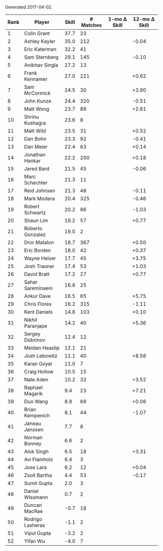 Generated 2017-04-02.

| Rank | Player            | Skill | # Matches | 1-mo Δ Skill | 12-mo Δ Skill |
|------|-------------------|-------|-----------|--------------|---------------|
|    1 | Colin Grant       |  37.7 |        23 |              |               |
|    2 | Ashley Kayler     |  35.0 |       212 |              |         -0.04 |
|    3 | Eric Katerman     |  32.2 |        41 |              |               |
|    4 | Sam Sternberg     |  29.1 |       145 |              |         -0.10 |
|    5 | Anibhav Singla    |  27.2 |        13 |              |               |
|    6 | Frank Kennamer    |  27.0 |       221 |              |         +0.62 |
|    7 | Sam McCormick     |  24.5 |        30 |              |         +3.90 |
|    8 | John Kunze        |  24.4 |       320 |              |         -0.51 |
|    9 | Matt Wong         |  23.7 |        89 |              |         +2.61 |
|   10 | Shrinu Kushagra   |  23.6 |         8 |              |               |
|   11 | Matt Wild         |  23.5 |        31 |              |         +0.52 |
|   12 | Dan Bohn          |  23.3 |        92 |              |         -0.41 |
|   13 | Dan Meier         |  22.4 |        63 |              |         +0.14 |
|   14 | Jonathan Hankar   |  22.2 |       200 |              |         +0.18 |
|   15 | Jared Bard        |  21.5 |        45 |              |         -0.06 |
|   16 | Marc Schechter    |  21.3 |        11 |              |               |
|   17 | Reid Johnsen      |  21.3 |        48 |              |         -0.11 |
|   18 | Mark Modera       |  20.4 |       325 |              |         -0.46 |
|   19 | Robert Schwartz   |  20.2 |        86 |              |         -1.03 |
|   20 | Shaun Lim         |  19.2 |        57 |              |         +0.77 |
|   21 | Roberto Gonzalez  |  19.0 |         2 |              |               |
|   22 | Dror Matalon      |  18.7 |       367 |              |         +0.50 |
|   23 | Eric Borden       |  18.0 |        42 |              |         +0.37 |
|   24 | Wayne Heiser      |  17.7 |        45 |              |         +3.75 |
|   25 | Josh Trauner      |  17.4 |        53 |              |         +1.03 |
|   26 | David Bratt       |  17.2 |        27 |              |         +0.77 |
|   27 | Sahar Sareminaeni |  16.8 |        25 |              |               |
|   28 | Ankur Dave        |  16.5 |        65 |              |         +5.75 |
|   29 | Chris Flores      |  16.2 |       315 |              |         -1.11 |
|   30 | Kent Daniels      |  14.8 |       103 |              |         +0.10 |
|   31 | Nikhil Paranjape  |  14.2 |        40 |              |         +5.36 |
|   32 | Sergey Dobrinov   |  12.4 |        12 |              |               |
|   33 | Meldan Heaslip    |  12.1 |        21 |              |               |
|   34 | Josh Lebowitz     |  11.1 |        40 |              |         +8.58 |
|   35 | Karan Goyal       |  11.0 |         7 |              |               |
|   36 | Craig Hollow      |  10.5 |        15 |              |               |
|   37 | Nate Aden         |  10.2 |        32 |              |         +3.52 |
|   38 | Raphael Magarik   |   9.4 |        23 |              |         +7.21 |
|   39 | Duo Wang          |   8.9 |        69 |              |         +0.06 |
|   40 | Brian Kempenich   |   8.1 |        44 |              |         -1.07 |
|   41 | Janeau Janssen    |   7.7 |         8 |              |               |
|   42 | Norman Bonney     |   6.6 |         2 |              |               |
|   43 | Alok Singh        |   6.5 |        18 |              |         +3.31 |
|   44 | Avi Flamholz      |   6.4 |         3 |              |               |
|   45 | Jose Lara         |   6.2 |        12 |              |         +0.04 |
|   46 | Zsolt Bartha      |   4.4 |        53 |              |         -0.17 |
|   47 | Sumit Gupta       |   2.0 |         3 |              |               |
|   48 | Daniel Wissmann   |   0.7 |         2 |              |               |
|   49 | Duncan MacRae     |  -0.7 |        18 |              |               |
|   50 | Rodrigo Lasheras  |  -1.1 |         2 |              |               |
|   51 | Vipul Gupta       |  -3.2 |         2 |              |               |
|   52 | Yifan Wu          |  -4.0 |         7 |              |               |